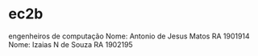 # ec2b
engenheiros de computação
Nome: Antonio de Jesus Matos RA 1901914
Nome: Izaias N de Souza RA 1902195
